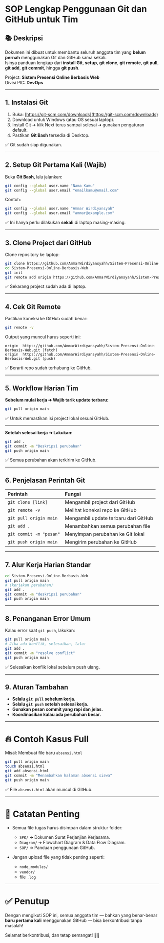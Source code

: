 # SOP Lengkap Penggunaan Git dan GitHub untuk Tim

## 📚 Deskripsi

Dokumen ini dibuat untuk membantu seluruh anggota tim yang **belum pernah** menggunakan Git dan GitHub sama sekali.  
Isinya panduan lengkap dari **install Git**, **setup**, **git clone**, **git remote**, **git pull**, **git add**, **git commit**, hingga **git push**.  

Project: **Sistem Presensi Online Berbasis Web**  
Divisi PIC: **DevOps**  

---

## 1. Instalasi Git

1. Buka: [https://git-scm.com/downloads](https://git-scm.com/downloads)
2. Download untuk Windows (atau OS sesuai laptop).
3. Install Git ➔ klik Next terus sampai selesai ➔ gunakan pengaturan default.
4. Pastikan **Git Bash** tersedia di Desktop.

✅ Git sudah siap digunakan.

---

## 2. Setup Git Pertama Kali (Wajib)

Buka **Git Bash**, lalu jalankan:

```bash
git config --global user.name "Nama Kamu"
git config --global user.email "emailkamu@email.com"
```

Contoh:

```bash
git config --global user.name "Ammar Wirdiyansyah"
git config --global user.email "ammar@example.com"
```

✅ Ini hanya perlu dilakukan **sekali** di laptop masing-masing.

---

## 3. Clone Project dari GitHub

Clone repository ke laptop:

```bash
git clone https://github.com/AmmarWirdiyansyahh/Sistem-Presensi-Online-Berbasis-Web.git
cd Sistem-Presensi-Online-Berbasis-Web
git init
git remote add origin https://github.com/AmmarWirdiyansyahh/Sistem-Presensi-Online-Berbasis-Web.git
```

✅ Sekarang project sudah ada di laptop.

---

## 4. Cek Git Remote

Pastikan koneksi ke GitHub sudah benar:

```bash
git remote -v
```

Output yang muncul harus seperti ini:

```
origin  https://github.com/AmmarWirdiyansyahh/Sistem-Presensi-Online-Berbasis-Web.git (fetch)
origin  https://github.com/AmmarWirdiyansyahh/Sistem-Presensi-Online-Berbasis-Web.git (push)
```

✅ Berarti repo sudah terhubung ke GitHub.

---

## 5. Workflow Harian Tim

**Sebelum mulai kerja ➔ Wajib tarik update terbaru:**

```bash
git pull origin main
```

✅ Untuk memastikan isi project lokal sesuai GitHub.

---

**Setelah selesai kerja ➔ Lakukan:**

```bash
git add .
git commit -m "Deskripsi perubahan"
git push origin main
```

✅ Semua perubahan akan terkirim ke GitHub.

---

## 6. Penjelasan Perintah Git

| Perintah | Fungsi |
|:---------|:-------|
| `git clone [link]` | Mengambil project dari GitHub |
| `git remote -v` | Melihat koneksi repo ke GitHub |
| `git pull origin main` | Mengambil update terbaru dari GitHub |
| `git add .` | Menambahkan semua perubahan file |
| `git commit -m "pesan"` | Menyimpan perubahan ke Git lokal |
| `git push origin main` | Mengirim perubahan ke GitHub |

---

## 7. Alur Kerja Harian Standar

```bash
cd Sistem-Presensi-Online-Berbasis-Web
git pull origin main
# (kerjakan perubahan)
git add .
git commit -m "deskripsi perubahan"
git push origin main
```

---

## 8. Penanganan Error Umum

Kalau error saat `git push`, lakukan:

```bash
git pull origin main
# Jika ada konflik, selesaikan, lalu:
git add .
git commit -m "resolve conflict"
git push origin main
```

✅ Selesaikan konflik lokal sebelum push ulang.

---

## 9. Aturan Tambahan

- **Selalu `git pull` sebelum kerja.**
- **Selalu `git push` setelah selesai kerja.**
- **Gunakan pesan commit yang rapi dan jelas.**
- **Koordinasikan kalau ada perubahan besar.**

---

# 🔥 Contoh Kasus Full

Misal: Membuat file baru `absensi.html`

```bash
git pull origin main
touch absensi.html
git add absensi.html
git commit -m "Menambahkan halaman absensi siswa"
git push origin main
```

✅ File `absensi.html` akan muncul di GitHub.

---

# 📣 Catatan Penting

- Semua file tugas harus disimpan dalam struktur folder:
  - `SPK/` ➔ Dokumen Surat Perjanjian Kerjasama.
  - `Diagram/` ➔ Flowchart Diagram & Data Flow Diagram.
  - `SOP/` ➔ Panduan penggunaan GitHub.

- Jangan upload file yang tidak penting seperti:
  - `node_modules/`
  - `vendor/`
  - file `.log`

---

# ✅ Penutup

Dengan mengikuti SOP ini, semua anggota tim — bahkan yang benar-benar **baru pertama kali** menggunakan GitHub — bisa berkontribusi tanpa masalah!

Selamat berkontribusi, dan tetap semangat! 🚀✨

